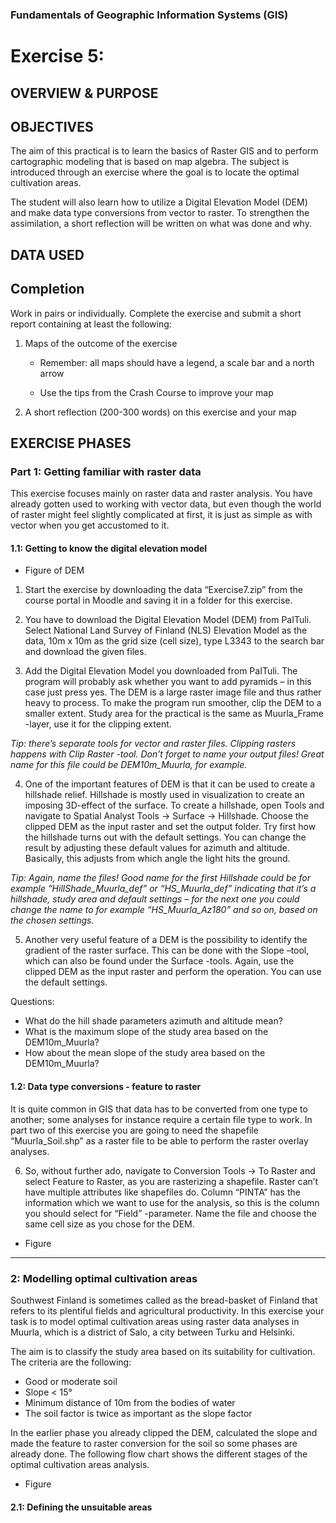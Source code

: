 ### Fundamentals of Geographic Information Systems (GIS)

# Exercise 5: 

## OVERVIEW & PURPOSE


## OBJECTIVES
The aim of this practical is to learn the basics of Raster GIS and to perform cartographic modeling that is based on map algebra. The subject is introduced through an exercise where the goal is to locate the optimal cultivation areas.

The student will also learn how to utilize a Digital Elevation Model (DEM) and make data type conversions from vector to raster. To strengthen the assimilation, a short reflection will be written on what was done and why.

## DATA USED

## Completion

Work in pairs or individually. Complete the exercise and submit a short report containing at least the following:

1. Maps of the outcome of the exercise

	- Remember: all maps should have a legend, a scale bar and a north arrow

	- Use the tips from the Crash Course to improve your map

2. A short reflection (200-300 words) on this exercise and your map

## EXERCISE PHASES

### Part 1: Getting familiar with raster data
This exercise focuses mainly on raster data and raster analysis. You have already gotten used to working with vector data, but even though the world of raster might feel slightly complicated at first, it is just as simple as with vector when you get accustomed to it.

#### 1.1: Getting to know the digital elevation model

- Figure of DEM

1. Start the exercise by downloading the data “Exercise7.zip” from the course portal in Moodle and saving it in a folder for this exercise.

2. You have to download the Digital Elevation Model (DEM) from PaITuli. Select National Land Survey of Finland (NLS) Elevation Model as the data, 10m x 10m as the grid size (cell size), type L3343 to the search bar and download the given files.

3. Add the Digital Elevation Model you downloaded from PaITuli. The program will probably ask whether you want to add pyramids – in this case just press yes. The DEM is a large raster image file and thus rather heavy to process. To make the program run smoother, clip the DEM to a smaller extent. Study area for the practical is the same as Muurla_Frame -layer, use it for the clipping extent.

*Tip: there’s separate tools for vector and raster files. Clipping rasters happens with Clip Raster -tool. Don’t forget to name your output files! Great name for this file could be DEM10m_Muurla, for example.*

4. One of the important features of DEM is that it can be used to create a hillshade relief. Hillshade is mostly used in visualization to create an imposing 3D-effect of the surface. To create a hillshade, open Tools and navigate to Spatial Analyst Tools → Surface → Hillshade. Choose the clipped DEM as the input raster and set the output folder. Try first how the hillshade turns out with the default settings. You can change the result by adjusting these default values for azimuth and altitude. Basically, this adjusts from which angle the light hits the ground.

*Tip: Again, name the files! Good name for the first Hillshade could be for example “HillShade_Muurla_def” or “HS_Muurla_def” indicating that it’s a hillshade, study area and default settings – for the next one you could change the name to for example “HS_Muurla_Az180” and so on, based on the chosen settings.*

5. Another very useful feature of a DEM is the possibility to identify the gradient of the raster surface. This can be done with the Slope –tool, which can also be found under the Surface -tools. Again, use the clipped DEM as the input raster and perform the operation. You can use the default settings.

Questions:
- What do the hill shade parameters azimuth and altitude mean?
- What is the maximum slope of the study area based on the DEM10m_Muurla?
- How about the mean slope of the study area based on the DEM10m_Muurla?

#### 1.2: Data type conversions - feature to raster
It is quite common in GIS that data has to be converted from one type to another; some analyses for instance require a certain file type to work. In part two of this exercise you are going to need the shapefile “Muurla_Soil.shp” as a raster file to be able to perform the raster overlay analyses.

6. So, without further ado, navigate to Conversion Tools -> To Raster and select Feature to Raster, as you are rasterizing a shapefile. Raster can’t have multiple attributes like shapefiles do. Column “PINTA” has the information which we want to use for the analysis, so this is the column you should select for “Field” -parameter. Name the file and choose the same cell size as you chose for the DEM.

- Figure

---

### 2: Modelling optimal cultivation areas

Southwest Finland is sometimes called as the bread-basket of Finland that refers to its plentiful fields and agricultural productivity. In this exercise your task is to model optimal cultivation areas using raster data analyses in Muurla, which is a district of Salo, a city between Turku and Helsinki.

The aim is to classify the study area based on its suitability for cultivation. The criteria are the following:

- Good or moderate soil
- Slope < 15°
- Minimum distance of 10m from the bodies of water
- The soil factor is twice as important as the slope factor

In the earlier phase you already clipped the DEM, calculated the slope and made the feature to raster conversion for the soil so some phases are already done. The following flow chart shows the different stages of the optimal cultivation areas analysis.

- Figure

#### 2.1: Defining the unsuitable areas


<!--stackedit_data:
eyJkaXNjdXNzaW9ucyI6eyI3NlpVMUtCVkY1M0JPNDN0Ijp7In
N0YXJ0Ijo5OCwiZW5kIjoxMTEsInRleHQiOiIjIyBPQkpFQ1RJ
VkVTIn0sIkg2enk5NlFKWHk2TUxwUm0iOnsic3RhcnQiOjEzND
gsImVuZCI6MTM2MywidGV4dCI6Ii0gRmlndXJlIG9mIERFTSJ9
LCIyckpGU0FRSlV2WXIwRndXIjp7InN0YXJ0IjoxNDUzLCJlbm
QiOjE0NTksInRleHQiOiJNb29kbGUifSwiUnRrMHJOUUJCdUZo
d0I1RSI6eyJzdGFydCI6MTUwNiwiZW5kIjoxNTA3LCJ0ZXh0Ij
oiMiJ9LCJaZTJRT2VZYmVncDNBdWp4Ijp7InN0YXJ0IjoxNzUy
LCJlbmQiOjE3NTMsInRleHQiOiIzIn0sIkhocDBaeENrR255NX
lFdEEiOnsic3RhcnQiOjIxNDgsImVuZCI6MjE1MSwidGV4dCI6
IlRpcCJ9LCJZN20xOXJla3R6cXhkdUJkIjp7InN0YXJ0IjoyMz
U4LCJlbmQiOjIzNTksInRleHQiOiI0In0sIldOUVFNMVJMZ3Jm
a1pxMzkiOnsic3RhcnQiOjMyMzksImVuZCI6MzI0MCwidGV4dC
I6IjUifSwiaWpxdnQ5cEtYenR0S3o2VyI6eyJzdGFydCI6MzU0
NCwiZW5kIjozNTU0LCJ0ZXh0IjoiUXVlc3Rpb25zOiJ9LCJ3UH
ZBanpKTWt6aHc4OXRwIjp7InN0YXJ0Ijo0MTE2LCJlbmQiOjQx
MTcsInRleHQiOiI2In0sIlprVXZ3ODd3alI4RGNxQk8iOnsic3
RhcnQiOjQ1MjEsImVuZCI6NDUyNywidGV4dCI6IkZpZ3VyZSJ9
LCJNZW96RFNxazk5TmJrSGFSIjp7InN0YXJ0Ijo5NzgsImVuZC
I6MTAyMywidGV4dCI6IiMjIyBQYXJ0IDE6IEdldHRpbmcgZmFt
aWxpYXIgd2l0aCByYXN0ZXIgZGF0YSJ9LCJBdkY5anBxQzdTaV
hIa0o4Ijp7InN0YXJ0Ijo1NDAyLCJlbmQiOjU0MDgsInRleHQi
OiJGaWd1cmUifX0sImNvbW1lbnRzIjp7IkdiTG9wVjRiNVBXcE
RPaVQiOnsiZGlzY3Vzc2lvbklkIjoiNzZaVTFLQlZGNTNCTzQz
dCIsInN1YiI6ImdoOjQwMzA0Nzg4IiwidGV4dCI6IlJld3JpdG
UiLCJjcmVhdGVkIjoxNjg3MTcwNzgxODQ3fSwibXY5aTJmSG9M
V1lhSVU4YSI6eyJkaXNjdXNzaW9uSWQiOiJINnp5OTZRSlh5Nk
1McFJtIiwic3ViIjoiZ2g6NDAzMDQ3ODgiLCJ0ZXh0IjoiQWRk
IHBpY3R1cmUiLCJjcmVhdGVkIjoxNjg3MTcwODM1MjcwfSwicV
Vpd1NqRUxUaDd0aUs1NSI6eyJkaXNjdXNzaW9uSWQiOiIyckpG
U0FRSlV2WXIwRndXIiwic3ViIjoiZ2g6NDAzMDQ3ODgiLCJ0ZX
h0IjoiRml4IHJlZmVyZW5jZSIsImNyZWF0ZWQiOjE2ODcxNzA4
ODg3NzR9LCJQOWV4bVhLUGs2SVROaUx3Ijp7ImRpc2N1c3Npb2
5JZCI6IlJ0azByTlFCQnVGaHdCNUUiLCJzdWIiOiJnaDo0MDMw
NDc4OCIsInRleHQiOiJXcml0ZSBvdXQgaW5zdHJ1Y3Rpb25zIi
wiY3JlYXRlZCI6MTY4NzE3MDk1MzU0M30sIlBUdFhiTmhvNzBR
RDJ4OHgiOnsiZGlzY3Vzc2lvbklkIjoiWmUyUU9lWWJlZ3AzQX
VqeCIsInN1YiI6ImdoOjQwMzA0Nzg4IiwidGV4dCI6IkNvcnJl
Y3QgZm9yIFFHSVMiLCJjcmVhdGVkIjoxNjg3MTcwOTc3MzE5fS
wiQTdzMFJ4N0ptV1l5a1c4NiI6eyJkaXNjdXNzaW9uSWQiOiJI
aHAwWnhDa0dueTV5RXRBIiwic3ViIjoiZ2g6NDAzMDQ3ODgiLC
J0ZXh0IjoiQ29ycmVjdCBmb3IgUUdJUyIsImNyZWF0ZWQiOjE2
ODcxNzA5OTQ4ODV9LCJBS1VwcXBxdWFjNFZqMW5wIjp7ImRpc2
N1c3Npb25JZCI6Ilk3bTE5cmVrdHpxeGR1QmQiLCJzdWIiOiJn
aDo0MDMwNDc4OCIsInRleHQiOiJDb3JyZWN0IGZvciBRR0lTIG
FuZCBmaXggc3RydWN0dXJlIiwiY3JlYXRlZCI6MTY4NzE3MTA3
MjY1NH0sInQ1ajlTb0xYQ1ZkYjI3RDUiOnsiZGlzY3Vzc2lvbk
lkIjoiV05RUU0xUkxncmZrWnEzOSIsInN1YiI6ImdoOjQwMzA0
Nzg4IiwidGV4dCI6IkNvcnJlY3QgZm9yIFFHSVMgYW5kIGZpeC
BzdHJ1Y3R1cmUiLCJjcmVhdGVkIjoxNjg3MTcxMDgxMjk2fSwi
enpVeTVBalJwVkdzRGdKWSI6eyJkaXNjdXNzaW9uSWQiOiJpan
F2dDlwS1h6dHRLejZXIiwic3ViIjoiZ2g6NDAzMDQ3ODgiLCJ0
ZXh0IjoiRmlndXJlIG91dCB3aGF0IHRvIGRvIHdpdGggdGhlc2
UiLCJjcmVhdGVkIjoxNjg3MTcxMTk2ODM4fSwiVHZOTnNLZkRL
TzNma1RwZSI6eyJkaXNjdXNzaW9uSWQiOiJ3UHZBanpKTWt6aH
c4OXRwIiwic3ViIjoiZ2g6NDAzMDQ3ODgiLCJ0ZXh0IjoiQ29y
cmVjdCBmb3IgUUdJUyBhbmQgZml4IHN0cnVjdHVyZSIsImNyZW
F0ZWQiOjE2ODcxNzEyNDcwMzJ9LCIwRXdwTmpuZ0dZMEk2MkVD
Ijp7ImRpc2N1c3Npb25JZCI6IlprVXZ3ODd3alI4RGNxQk8iLC
JzdWIiOiJnaDo0MDMwNDc4OCIsInRleHQiOiJBZGQgcGljdHVy
ZSIsImNyZWF0ZWQiOjE2ODcxNzEyOTgzNzV9LCJBS0U0WUU3bz
dPWWY2ZEYzIjp7ImRpc2N1c3Npb25JZCI6Ik1lb3pEU3FrOTlO
YmtIYVIiLCJzdWIiOiJnaDo0MDMwNDc4OCIsInRleHQiOiJGaX
ggY291cnNlIHN0cnVjdHVyZSB0byIsImNyZWF0ZWQiOjE2ODcx
NzE0MjUyNTV9LCJDRXFLMVRwNEpFUWFBV09kIjp7ImRpc2N1c3
Npb25JZCI6IkF2RjlqcHFDN1NpWEhrSjgiLCJzdWIiOiJnaDo0
MDMwNDc4OCIsInRleHQiOiJBZGQgcGljdHVyZSIsImNyZWF0ZW
QiOjE2ODcxNzE0NTI3Mjd9fSwiaGlzdG9yeSI6WzQwNjAzMjky
LC04OTE1OTkyMzNdfQ==
-->